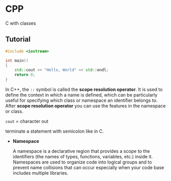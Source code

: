 # CPP
C with classes

## Tutorial

```c++
#include <iostream>

int main() 
{
	std::cout << "Hello, World" << std::endl;
	return 0;
}
```

In C++, the `::` symbol is called the **scope resolution operator**. It is used to define the context in which a name is defined, which can be particularly useful for specifying which class or namespace an identifier belongs to. After **scope resolution operator** you can use the features in the namespace or class.

`cout` = character out

terminate a statement with semicolon like in C.

* **Namespace**

  A namespace is a declarative region that provides a scope to the identifiers (the names of types, functions, variables, etc.) inside it. Namespaces are used to organize code into logical groups and to prevent name collisions that can occur especially when your code base includes multiple libraries.
